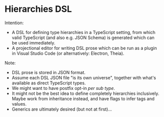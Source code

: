 # Hierarchies DSL

Intention:

* A DSL for defining type hierarchies in a TypeScript setting, from which valid TypeScript (and also e.g. JSON Schema) is generated which can be used immediately.
* A projectional editor for writing DSL prose which can be run as a plugin in Visual Studio Code (or alternatively: Electron, Theia).


Note:

* DSL prose is stored in JSON format.
* Assume each DSL JSON file "is its own universe", together with what's available as direct TypeScript types.
* We might want to have postfix opt-in *per sub type*.
* It might not be the best idea to define completely hierarchies inclusively.
    Maybe work from inheritance instead, and have flags to infer tags and values.
* Generics are ultimately desired (but not at first)...

